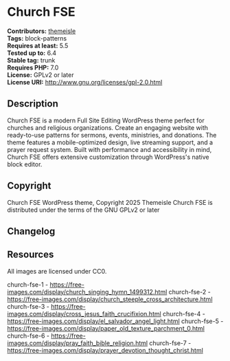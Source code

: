 # Church FSE #
**Contributors:** [themeisle](https://profiles.wordpress.org/themeisle/)  
**Tags:** block-patterns  
**Requires at least:** 5.5  
**Tested up to:** 6.4  
**Stable tag:** trunk  
**Requires PHP:** 7.0  
**License:** GPLv2 or later  
**License URI:** http://www.gnu.org/licenses/gpl-2.0.html  

## Description ##
Church FSE is a modern Full Site Editing WordPress theme perfect for churches and religious organizations. Create an engaging website with ready-to-use patterns for sermons, events, ministries, and donations. The theme features a mobile-optimized design, live streaming support, and a prayer request system. Built with performance and accessibility in mind, Church FSE offers extensive customization through WordPress's native block editor.
## Copyright ##
Church FSE WordPress theme, Copyright 2025 Themeisle
Church FSE is distributed under the terms of the GNU GPLv2 or later

## Changelog ##

## Resources ##
All images are licensed under CC0.

church-fse-1 - https://free-images.com/display/church_singing_hymn_1499312.html
church-fse-2 - https://free-images.com/display/church_steeple_cross_architecture.html
church-fse-3 - https://free-images.com/display/cross_jesus_faith_crucifixion.html
church-fse-4 - https://free-images.com/display/el_salvador_angel_light.html
church-fse-5 - https://free-images.com/display/paper_old_texture_parchment_0.html
church-fse-6 - https://free-images.com/display/pray_faith_bible_religion.html
church-fse-7 - https://free-images.com/display/prayer_devotion_thought_christ.html